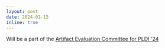 ```yaml
---
layout: post
date: 2024-01-15
inline: true
---
```


Will be a part of the [Artifact Evaluation Committee for PLDI '24](https://pldi24.sigplan.org/committee/pldi-2024-pldi-research-artifacts-artifact-evaluation-committee)